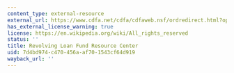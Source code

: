 ```yaml
---
content_type: external-resource
external_url: https://www.cdfa.net/cdfa/cdfaweb.nsf/ordredirect.html?open&id=rlfresourcecenter.html
has_external_license_warning: true
license: https://en.wikipedia.org/wiki/All_rights_reserved
status: ''
title: Revolving Loan Fund Resource Center
uid: 7d4bd974-c470-456a-af70-1543cf64d919
wayback_url: ''
---
```

